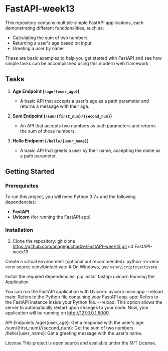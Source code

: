 # FastAPI-week13

This repository contains multiple simple FastAPI applications, each demonstrating different functionalities, such as:

- Calculating the sum of two numbers
- Returning a user's age based on input
- Greeting a user by name

These are basic examples to help you get started with FastAPI and see how simple tasks can be accomplished using this modern web framework.

## Tasks

1. **Age Endpoint (`/age/{user_age}`)**  
   - A basic API that accepts a user's age as a path parameter and returns a message with their age.
   
2. **Sum Endpoint (`/sum/{first_num}/{second_num}`)**  
   - An API that accepts two numbers as path parameters and returns the sum of those numbers.

3. **Hello Endpoint (`/hello/{user_name}`)**  
   - A basic API that greets a user by their name, accepting the name as a path parameter.

## Getting Started

### Prerequisites

To run this project, you will need Python 3.7+ and the following dependencies:

- **FastAPI**
- **Uvicorn** (for running the FastAPI app)

### Installation

1. Clone the repository:
   git clone https://github.com/anageguchadze/FastAPI-week13.git
   cd FastAPI-week13

Create a virtual environment (optional but recommended):
python -m venv venv
source venv/bin/activate   # On Windows, use `venv\Scripts\activate`

Install the required dependencies:
pip install fastapi uvicorn
Running the Application

You can run the FastAPI application with Uvicorn:
uvicorn main:app --reload
main: Refers to the Python file containing your FastAPI app.
app: Refers to the FastAPI instance inside your Python file.
--reload: This option allows the server to automatically restart upon changes to your code.
Now, your application will be running on http://127.0.0.1:8000.

API Endpoints
/age/{user_age}: Get a response with the user's age.
/sum/{first_num}/{second_num}: Get the sum of two numbers.
/hello/{user_name}: Get a greeting message with the user's name.

License
This project is open source and available under the MIT License.